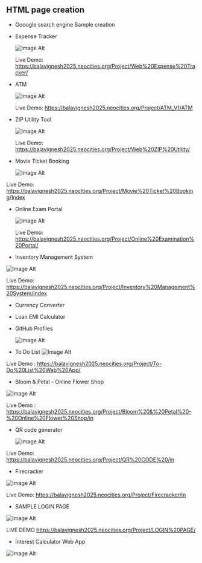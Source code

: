 ## HTML page creation      
* Gooogle search engine Sample creation
* Expense Tracker
  
   ![Image Alt](https://github.com/Bala-6478/HTML/blob/aa45c719632cceca2f4b782f4838086163cc15ad/Screenshot%20(44).png)
  
  Live Demo:
  https://balavignesh2025.neocities.org/Project/Web%20Expense%20Tracker/
* ATM
  
  ![Image Alt](https://github.com/Bala-6478/HTML/blob/62b15ebce52de22db6aa214edc591869fc5adca8/Screenshot%20(43).png)
  
  Live Demo:
  https://balavignesh2025.neocities.org/Project/ATM_V1/ATM
* ZIP Utility Tool
  
   ![Image Alt](https://github.com/Bala-6478/HTML/blob/5ece052b6f84f2db13730c004ce04c7929d20238/Screenshot%20(45).png)

  Live Demo:
  https://balavignesh2025.neocities.org/Project/Web%20ZIP%20Utility/
* Movie Ticket Booking

   ![Image Alt](https://github.com/Bala-6478/HTML/blob/8d6b6258843e32f458b0721b2fa1081c24bc4536/Screenshot%20(48).png)

Live Demo:
https://balavignesh2025.neocities.org/Project/Movie%20Ticket%20Booking/Index
  
* Online Exam Portal

  ![Image Alt](https://github.com/Bala-6478/HTML/blob/baff62a78dd43d3441cb76aff2502cc8d68abf96/Screenshot%20(50).png)

  Live Demo:
  https://balavignesh2025.neocities.org/Project/Online%20Examination%20Portal/
* Inventory Management System

![Image Alt](https://github.com/Bala-6478/HTML/blob/a9831a0751730136497aab6fd33ed02378a59245/Inventory%20Management%20System/Screenshot%20(54).png)

Live Demo:
https://balavignesh2025.neocities.org/Project/Inventory%20Management%20System/Index
 
* Currency Converter
* Loan EMI Calculator
* GitHub Profiles

  ![Image Alt](https://github.com/Bala-6478/HTML/blob/f322fecd0583d4136e99dd03638f348bced21d54/Screenshot%20(49).png)
* To Do List
 ![Image Alt](https://github.com/Bala-6478/HTML/blob/86fe496a58f8563f859ec7429e345d33461f8491/Screenshot%20(47).png)

Live Demo :
https://balavignesh2025.neocities.org/Project/To-Do%20List%20Web%20App/

* Bloom & Petal - Online Flower Shop

![Image Alt](https://github.com/Bala-6478/HTML/blob/190b5b45e12b6bf27b20fb36092917abc3d80279/Bloom%20%26%20Petal%20-%20Online%20Flower%20Shop/Screenshot%20(58).png)

Live Demo :
https://balavignesh2025.neocities.org/Project/Bloom%20&%20Petal%20-%20Online%20Flower%20Shop/in

* QR code generator

  ![Image Alt](https://github.com/Bala-6478/HTML/blob/2e8341542ca21f891697d92f451514fcfc7692c5/Screenshot%20(52).png)

Live Demo:
https://balavignesh2025.neocities.org/Project/QR%20CODE%20/in
* Firecracker

![Image Alt](https://github.com/Bala-6478/HTML/blob/2d21222d835e8fb0b89a3a15b901ada8a4f5e317/Firecracker/Screenshot%20(53).png)

Live Demo:
https://balavignesh2025.neocities.org/Project/Firecracker/in

* SAMPLE LOGIN PAGE 

![Image Alt](https://github.com/Bala-6478/HTML/blob/e8bd41aadc9726a54c1b87cedf7429a584d9f571/LOGIN%20PAGE/Screenshot%20(56).png)

LIVE DEMO 
https://balavignesh2025.neocities.org/Project/LOGIN%20PAGE/

* Interest Calculator Web App

 ![Image Alt](https://github.com/Bala-6478/HTML/blob/a5d5af6e6c3e8bb94b68b9db0e04a79083ba87dc/Interest%20Calculator%20Web%20App/Screenshot%20(59).png)


  
  
  
  


  

